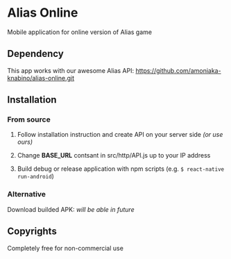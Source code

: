 # Alias Online

Mobile application for online version of Alias game

## Dependency

This app works with our awesome Alias API: https://github.com/amoniaka-knabino/alias-online.git

## Installation

### From source

1. Follow installation instruction and create API on your server side *(or use ours)*

2. Change **BASE_URL** contsant in src/http/API.js up to your IP address

3. Build debug or release application with npm scripts (e.g. ``` $ react-native run-android ```)

### Alternative

Download builded APK: *will be able in future*

## Copyrights

Сompletely free for non-commercial use
